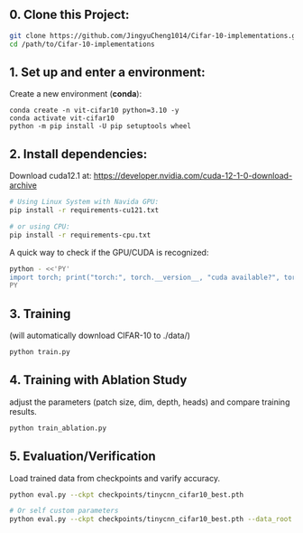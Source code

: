 ## 0. Clone this Project:

```bash
git clone https://github.com/JingyuCheng1014/Cifar-10-implementations.git
cd /path/to/Cifar-10-implementations
```

## 1. Set up and enter a environment:

Create a new environment (**conda**):

```bush
conda create -n vit-cifar10 python=3.10 -y
conda activate vit-cifar10
python -m pip install -U pip setuptools wheel
```

## 2. Install dependencies: 

Download cuda12.1 at: https://developer.nvidia.com/cuda-12-1-0-download-archive

```bash
# Using Linux System with Navida GPU: 
pip install -r requirements-cu121.txt

# or using CPU:
pip install -r requirements-cpu.txt
```

A quick way to check if the GPU/CUDA is recognized:

```bash
python - <<'PY'
import torch; print("torch:", torch.__version__, "cuda available?", torch.cuda.is_available())
PY
```

## 3. Training

 (will automatically download CIFAR-10 to ./data/)

```bash
python train.py
```

## 4. Training with Ablation Study
adjust the parameters (patch size, dim, depth, heads) and compare training results.
```bash
python train_ablation.py
```

## 5. Evaluation/Verification
Load trained data from checkpoints and varify accuracy.
```bash
python eval.py --ckpt checkpoints/tinycnn_cifar10_best.pth

# Or self custom parameters
python eval.py --ckpt checkpoints/tinycnn_cifar10_best.pth --data_root ./data --batch_size 256 --num_workers 8

```

